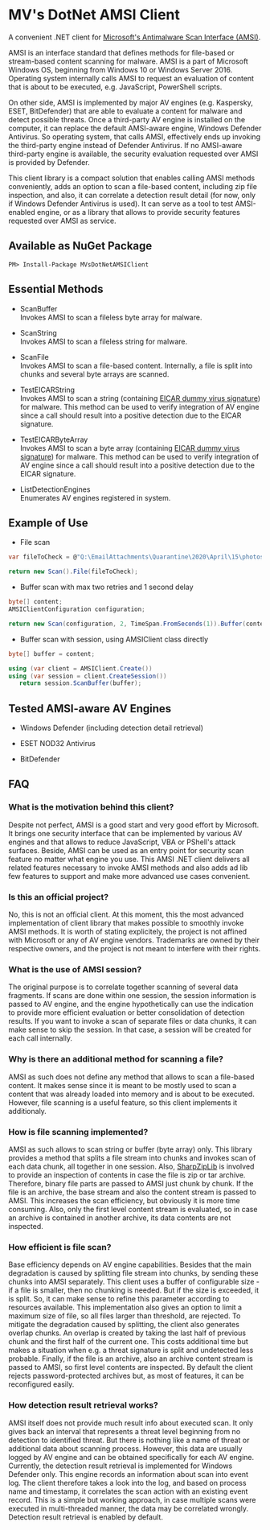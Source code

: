 # MV's DotNet AMSI Client
A convenient .NET client for [Microsoft's Antimalware Scan Interface (AMSI)](https://docs.microsoft.com/en-us/windows/win32/amsi/antimalware-scan-interface-portal). 
 
AMSI is an interface standard that defines methods for file-based or stream-based content scanning for malware. AMSI is a part of Microsoft Windows OS, beginning from Windows 10 or Windows Server 2016. Operating system internally calls AMSI to request an evaluation of content that is about to be executed, e.g. JavaScript, PowerShell scripts.  

On other side, AMSI is implemented by major AV engines (e.g. Kaspersky, ESET, BitDefender) that are able to evaluate a content for malware and detect possible threats. Once a third-party AV engine is installed on the computer, it can replace the default AMSI-aware engine, Windows Defender Antivirus. So operating system, that calls AMSI, effectively ends up invoking the third-party engine instead of Defender Antivirus. If no AMSI-aware third-party engine is available, the security evaluation requested over AMSI is provided by Defender.  

This client library is a compact solution that enables calling AMSI methods conveniently, adds an option to scan a file-based content, including zip file inspection, and also, it can correlate a detection result detail (for now, only if Windows Defender Antivirus is used). It can serve as a tool to test AMSI-enabled engine, or as a library that allows to provide security features requested over AMSI as service.  

## Available as NuGet Package

```
PM> Install-Package MVsDotNetAMSIClient
```

## Essential Methods

* ScanBuffer  
Invokes AMSI to scan a fileless byte array for malware.  

* ScanString  
Invokes AMSI to scan a fileless string for malware.  

* ScanFile  
Invokes AMSI to scan a file-based content. Internally, a file is split into chunks and several byte arrays are scanned.  

* TestEICARString  
Invokes AMSI to scan a string (containing [EICAR dummy virus signature](https://www.eicar.org/?page_id=3950)) for malware. This method can be used to verify integration of AV engine since a call should result into a positive detection due to the EICAR signature.  

* TestEICARByteArray  
Invokes AMSI to scan a byte array (containing [EICAR dummy virus signature](https://www.eicar.org/?page_id=3950)) for malware. This method can be used to verify integration of AV engine since a call should result into a positive detection due to the EICAR signature.  

* ListDetectionEngines  
Enumerates AV engines registered in system.


## Example of Use

* File scan

```csharp
var fileToCheck = @"Q:\EmailAttachments\Quarantine\2020\April\15\photos.zip";

return new Scan().File(fileToCheck);
```

* Buffer scan with max two retries and 1 second delay

```csharp
byte[] content;
AMSIClientConfiguration configuration;

return new Scan(configuration, 2, TimeSpan.FromSeconds(1)).Buffer(content);
```

* Buffer scan with session, using AMSIClient class directly 

```csharp
byte[] buffer = content;

using (var client = AMSIClient.Create())
using (var session = client.CreateSession())
   return session.ScanBuffer(buffer);
```

## Tested AMSI-aware AV Engines


* Windows Defender (including detection detail retrieval)

* ESET NOD32 Antivirus

* BitDefender


## FAQ

### What is the motivation behind this client?
Despite not perfect, AMSI is a good start and very good effort by Microsoft. It brings one security interface that can be implemented by various AV engines and that allows to reduce JavaScript, VBA or PShell's attack surfaces. Beside, AMSI can be used as an entry point for security scan feature no matter what engine you use. This AMSI .NET client delivers all related features necessary to invoke AMSI methods and also adds ad lib few features to support and make more advanced use cases convenient.    

### Is this an official project?
No, this is not an official client. At this moment, this the most advanced implementation of client library that makes possible to smoothly invoke AMSI methods. It is worth of stating explicitely, the project is not affined with Microsoft or any of AV engine vendors. Trademarks are owned by their respective owners, and the project is not meant to interfere with their rights.  

### What is the use of AMSI session?
The original purpose is to correlate together scanning of several data fragments. If scans are done within one session, the session information is passed to AV engine, and the engine hypothetically can use the indication to provide more efficient evaluation or better consolidation of detection results. If you want to invoke a scan of separate files or data chunks, it can make sense to skip the session. In that case, a session will be created for each call internally. 

### Why is there an additional method for scanning a file?  
AMSI as such does not define any method that allows to scan a file-based content. It makes sense since it is meant to be mostly used to scan a content that was already loaded into memory and is about to be executed. However, file scanning is a useful feature, so this client implements it additionaly. 

### How is file scanning implemented?
AMSI as such allows to scan string or buffer (byte array) only. This library provides a method that splits a file stream into chunks and invokes scan of each data chunk, all together in one session. Also, [SharpZipLib](https://github.com/icsharpcode/SharpZipLib) is involved to provide an inspection of contents in case the file is zip or tar archive. Therefore, binary file parts are passed to AMSI just chunk by chunk. If the file is an archive, the base stream and also the content stream is passed to AMSI. This increases the scan efficiency, but obviously it is more time consuming. Also, only the first level content stream is evaluated, so in case an archive is contained in another archive, its data contents are not inspected. 

### How efficient is file scan?
Base efficiency depends on AV engine capabilities. Besides that the main degradation is caused by splitting file stream into chunks, by sending these chunks into AMSI separately. This client uses a buffer of configurable size - if a file is smaller, then no chunking is needed. But if the size is exceeded, it is split. So, it can make sense to refine this parameter according to resources available. This implementation also gives an option to limit a maximum size of file, so all files larger than threshold, are rejected. To mitigate the degradation caused by splitting, the client also generates overlap chunks. An overlap is created by taking the last half of previous chunk and the first half of the current one. This costs additional time but makes a situation when e.g. a threat signature is split and undetected less probable. Finally, if the file is an archive, also an archive content stream is passed to AMSI, so first level contents are inspected. By default the client rejects password-protected archives but, as most of features, it can be reconfigured easily.  

### How detection result retrieval works?
AMSI itself does not provide much result info about executed scan. It only gives back an interval that represents a threat level beginning from no detection to identified threat. But there is nothing like a name of threat or additional data about scanning process. However, this data are usually logged by AV engine and can be obtained specifically for each AV engine.  
Currently, the detection result retrieval is implemented for Windows Defender only. This engine records an information about scan into event log. The client therefore takes a look into the log, and based on process name and timestamp, it correlates the scan action with an existing event record. This is a simple but working approach, in case multiple scans were executed in multi-threaded manner, the data may be correlated wrongly. Detection result retrieval is enabled by default.  

